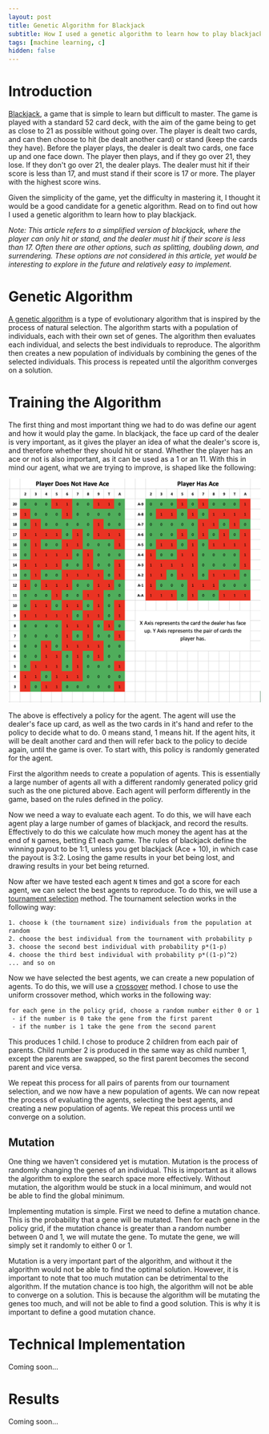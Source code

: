 ```yaml
---
layout: post
title: Genetic Algorithm for Blackjack
subtitle: How I used a genetic algorithm to learn how to play blackjack.
tags: [machine learning, c]
hidden: false
---
```


# Introduction

[Blackjack](https://en.wikipedia.org/wiki/Blackjack), a game that is simple to learn but difficult to master. The game is played with a standard 52 card deck, with the aim of the game being to get as close to 21 as possible without going over. The player is dealt two cards, and can then choose to hit (be dealt another card) or stand (keep the cards they have). Before the player plays, the dealer is dealt two cards, one face up and one face down. The player then plays, and if they go over 21, they lose. If they don't go over 21, the dealer plays. The dealer must hit if their score is less than 17, and must stand if their score is 17 or more. The player with the highest score wins.

Given the simplicity of the game, yet the difficulty in mastering it, I thought it would be a good candidate for a genetic algorithm. Read on to find out how I used a genetic algorithm to learn how to play blackjack.

*Note: This article refers to a simplified version of blackjack, where the player can only hit or stand, and the dealer must hit if their score is less than 17. Often there are other options, such as splitting, doubling down, and surrendering. These options are not considered in this article, yet would be interesting to explore in the future and relatively easy to implement.*

# Genetic Algorithm

[A genetic algorithm](https://en.wikipedia.org/wiki/Genetic_algorithm) is a type of evolutionary algorithm that is inspired by the process of natural selection. The algorithm starts with a population of individuals, each with their own set of genes. The algorithm then evaluates each individual, and selects the best individuals to reproduce. The algorithm then creates a new population of individuals by combining the genes of the selected individuals. This process is repeated until the algorithm converges on a solution. 

# Training the Algorithm

The first thing and most important thing we had to do was define our agent and how it would play the game. In blackjack, the face up card of the dealer is very important, as it gives the player an idea of what the dealer's score is, and therefore whether they should hit or stand. Whether the player has an ace or not is also important, as it can be used as a 1 or an 11. With this in mind our agent, what we are trying to improve, is shaped like the following:

<img src="../assets/agent-board.png">

The above is effectively a policy for the agent. The agent will use the dealer's face up card, as well as the two cards in it's hand and refer to the policy to decide what to do. 0 means stand, 1 means hit. If the agent hits, it will be dealt another card and then will refer back to the policy to decide again, until the game is over. To start with, this policy is randomly generated for the agent.

First the algorithm needs to create a population of agents. This is essentially a large number of agents all with a different randomly generated policy grid such as the one pictured above. Each agent will perform differently in the game, based on the rules defined in the policy. 

Now we need a way to evaluate each agent. To do this, we will have each agent play a large number of games of blackjack, and record the results. Effectively to do this we calculate how much money the agent has at the end of `N` games, betting £1 each game. The rules of blackjack define the winning payout to be 1:1, unless you get blackjack (Ace + 10), in which case the payout is 3:2. Losing the game results in your bet being lost, and drawing results in your bet being returned.

Now after we have tested each agent `N` times and got a score for each agent, we can select the best agents to reproduce. To do this, we will use a [tournament selection](https://en.wikipedia.org/wiki/Tournament_selection) method. The tournament selection works in the following way:

```
1. choose k (the tournament size) individuals from the population at random
2. choose the best individual from the tournament with probability p
3. choose the second best individual with probability p*(1-p)
4. choose the third best individual with probability p*((1-p)^2)
... and so on
```

Now we have selected the best agents, we can create a new population of agents. To do this, we will use a [crossover](https://en.wikipedia.org/wiki/Crossover_(genetic_algorithm)) method. I chose to use the uniform crossover method, which works in the following way:

```
for each gene in the policy grid, choose a random number either 0 or 1
 - if the number is 0 take the gene from the first parent
 - if the number is 1 take the gene from the second parent
```

This produces 1 child. I chose to produce 2 children from each pair of parents. Child number 2 is produced in the same way as child number 1, except the parents are swapped, so the first parent becomes the second parent and vice versa.

We repeat this process for all pairs of parents from our tournament selection, and we now have a new population of agents. We can now repeat the process of evaluating the agents, selecting the best agents, and creating a new population of agents. We repeat this process until we converge on a solution.

## Mutation

One thing we haven't considered yet is mutation. Mutation is the process of randomly changing the genes of an individual. This is important as it allows the algorithm to explore the search space more effectively. Without mutation, the algorithm would be stuck in a local minimum, and would not be able to find the global minimum.

Implementing mutation is simple. First we need to define a mutation chance. This is the probability that a gene will be mutated. Then for each gene in the policy grid, if the mutation chance is greater than a random number between 0 and 1, we will mutate the gene. To mutate the gene, we will simply set it randomly to either 0 or 1.

Mutation is a very important part of the algorithm, and without it the algorithm would not be able to find the optimal solution. However, it is important to note that too much mutation can be detrimental to the algorithm. If the mutation chance is too high, the algorithm will not be able to converge on a solution. This is because the algorithm will be mutating the genes too much, and will not be able to find a good solution. This is why it is important to define a good mutation chance.

# Technical Implementation
Coming soon...

# Results
Coming soon...
